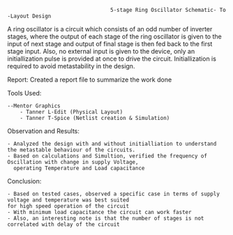                                      5-stage Ring Oscillator Schematic- To -Layout Design
   
   A ring oscillator is a circuit which consists of an odd number of inverter stages, where the output of each stage of the ring oscillator is given to the input of next stage and output of final stage is then fed back to the first stage input. Also, no external input is given to the device, only an initiallization pulse is provided at once to drive the circuit. Initiallization is required to avoid metastability in the design. 

Report: Created a report file to summarize the work done

Tools Used:
                                       
    --Mentor Graphics 
        - Tanner L-Edit (Physical Layout)
        - Tanner T-Spice (Netlist creation & Simulation)
    
Observation and Results:     
    
    - Analyzed the design with and without initialliation to understand the metastable behaviour of the circuits.
    - Based on calculations and Simultion, verified the frequency of Oscillation with change in supply Voltage, 
      operating Temperature and Load capacitance
    
Conclusion:
    
    - Based on tested cases, observed a specific case in terms of supply voltage and temperature was best suited 
    for high speed operation of the circuit
    - With minimum load capacitance the circuit can work faster
    - Also, an interesting note is that the number of stages is not correlated with delay of the circuit 
